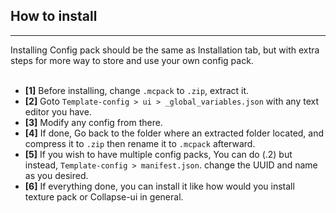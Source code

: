 ## How to install
---
Installing Config pack should be the same as Installation tab, but with extra steps for more way to store and use your own config pack.<br><br>
- **[1]** Before installing, change `.mcpack` to `.zip`, extract it.
- **[2]** Goto `Template-config > ui > _global_variables.json` with any text editor you have.
- **[3]** Modify any config from there.
- **[4]** If done, Go back to the folder where an extracted folder located, and compress it to `.zip` then rename it to `.mcpack` afterward.
- **[5]** If you wish to have multiple config packs, You can do (.2) but instead, `Template-config > manifest.json`. change the UUID and name as you desired.
- **[6]** If everything done, you can install it like how would you install texture pack or Collapse-ui in general.

